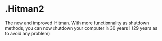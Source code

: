 # .Hitman2
The new and improved .Hitman. With more functionnality as shutdown methods, you can now shutdown your computer in 30 years ! (29 years as to avoid any problem) 
